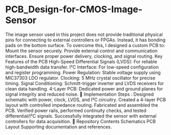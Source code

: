 # PCB_Design-for-CMOS-Image-Sensor
The image sensor used in this project does not provide traditional physical pins for connecting to external controllers or FPGAs. Instead, it has bonding pads on the bottom surface. To overcome this, I designed a custom PCB to:
Mount the sensor securely.
Provide external control and communication interfaces. 
Ensure proper power delivery, clocking, and signal routing.
Key Features of the PCB 
High-Speed Differential Signals (LVDS): For reliable high-bandwidth data transfer. 
I²C Interface: For low-speed configuration and register programming. 
Power Regulation: Stable voltage supply using MIC37303 LDO regulator.
Clocking: 5 MHz crystal oscillator for precise timing. 
Signal Conditioning: Schmitt-trigger inverter and LVDS receivers for clean data handling. 
4-Layer PCB: Dedicated power and ground planes for signal integrity and reduced noise. 
🔧 Implementation Steps :
Designed schematic with power, clock, LVDS, and I²C circuitry. 
Created a 4-layer PCB layout with controlled impedance routing. 
Fabricated and assembled the PCB. 
Verified power rails, performed continuity checks, and tested differential/I²C signals. 
Successfully integrated the sensor with external controllers for data acquisition. 
📂 Repository Contents 
Schematics 
PCB Layout 
Supporting documentation and references.
